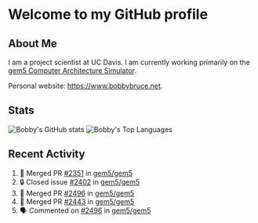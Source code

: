 # Welcome to my GitHub profile

## About Me

I am a project scientist at UC Davis. I am currently working primarily on the [gem5 Computer Architecture Simulator](https://github.com/gem5).

Personal website: <https://www.bobbybruce.net>.

## Stats

![Bobby's GitHub stats](https://github-readme-stats.vercel.app/api?username=bobbyrbruce&show_icons=true&theme=responsive&include_all_commits=true&count_private=true&show=reviews&disable_animations=true)
![Bobby's Top Languages ](https://github-readme-stats.vercel.app/api/top-langs/?username=bobbyrbruce&layout=compact&theme=responsive&count_private=true&langs_count=10&disable_animations=true)

## Recent Activity

<!--START_SECTION:activity-->
1. 🎉 Merged PR [#2351](https://github.com/gem5/gem5/pull/2351) in [gem5/gem5](https://github.com/gem5/gem5)
2. 🔒 Closed issue [#2402](https://github.com/gem5/gem5/issues/2402) in [gem5/gem5](https://github.com/gem5/gem5)
3. 🎉 Merged PR [#2496](https://github.com/gem5/gem5/pull/2496) in [gem5/gem5](https://github.com/gem5/gem5)
4. 🎉 Merged PR [#2443](https://github.com/gem5/gem5/pull/2443) in [gem5/gem5](https://github.com/gem5/gem5)
5. 🗣 Commented on [#2496](https://github.com/gem5/gem5/pull/2496#issuecomment-3137441078) in [gem5/gem5](https://github.com/gem5/gem5)
<!--END_SECTION:activity-->
